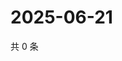 # 2025-06-21

共 0 条

<!-- BEGIN ZHIHUQUESTIONS -->
<!-- 最后更新时间 Sat Jun 21 2025 03:09:16 GMT+0800 (China Standard Time) -->

<!-- END ZHIHUQUESTIONS -->
